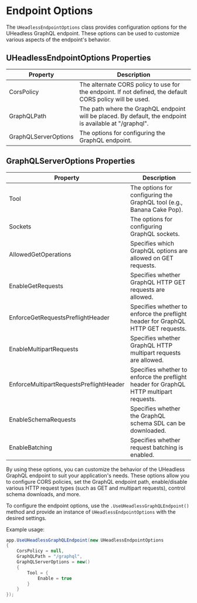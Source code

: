 # Endpoint Options

The `UHeadlessEndpointOptions` class provides configuration options for the UHeadless GraphQL endpoint. These options can be used to customize various aspects of the endpoint's behavior. 

## UHeadlessEndpointOptions Properties

| Property               | Description                                                                                                        |
|------------------------|--------------------------------------------------------------------------------------------------------------------|
| CorsPolicy             | The alternate CORS policy to use for the endpoint. If not defined, the default CORS policy will be used.           |
| GraphQLPath            | The path where the GraphQL endpoint will be placed. By default, the endpoint is available at "/graphql".           |
| GraphQLServerOptions   | The options for configuring the GraphQL endpoint.                                                                  |

## GraphQLServerOptions Properties

| Property                                | Description                                                                                        |
|-----------------------------------------|----------------------------------------------------------------------------------------------------|
| Tool                                    | The options for configuring the GraphQL tool (e.g., Banana Cake Pop).                              |
| Sockets                                 | The options for configuring GraphQL sockets.                                                       |
| AllowedGetOperations                    | Specifies which GraphQL options are allowed on GET requests.                                       |
| EnableGetRequests                       | Specifies whether GraphQL HTTP GET requests are allowed.                                           |
| EnforceGetRequestsPreflightHeader       | Specifies whether to enforce the preflight header for GraphQL HTTP GET requests.                   |
| EnableMultipartRequests                 | Specifies whether GraphQL HTTP multipart requests are allowed.                                     |
| EnforceMultipartRequestsPreflightHeader | Specifies whether to enforce the preflight header for GraphQL HTTP multipart requests.             |
| EnableSchemaRequests                    | Specifies whether the GraphQL schema SDL can be downloaded.                                        |
| EnableBatching                          | Specifies whether request batching is enabled.                                                     |

By using these options, you can customize the behavior of the UHeadless GraphQL endpoint to suit your application's needs. These options allow you to configure CORS policies, set the GraphQL endpoint path, enable/disable various HTTP request types (such as GET and multipart requests), control schema downloads, and more.

To configure the endpoint options, use the `.UseUHeadlessGraphQLEndpoint()` method and provide an instance of `UHeadlessEndpointOptions` with the desired settings.

Example usage:

```csharp
app.UseUHeadlessGraphQLEndpoint(new UHeadlessEndpointOptions
{
    CorsPolicy = null,
    GraphQLPath = "/graphql",
    GraphQLServerOptions = new()
    {
        Tool = {
            Enable = true
        }
    }
});
```